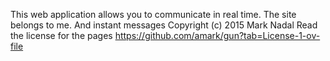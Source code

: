 This web application allows you to communicate in real time.
The site belongs to me. And instant messages Copyright (c) 2015 Mark Nadal
Read the license for the pages https://github.com/amark/gun?tab=License-1-ov-file

